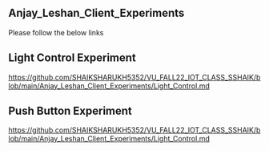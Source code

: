 ## Anjay_Leshan_Client_Experiments

Please follow the below links

## Light Control Experiment

https://github.com/SHAIKSHARUKH5352/VU_FALL22_IOT_CLASS_SSHAIK/blob/main/Anjay_Leshan_Client_Experiments/Light_Control.md
## Push Button Experiment
https://github.com/SHAIKSHARUKH5352/VU_FALL22_IOT_CLASS_SSHAIK/blob/main/Anjay_Leshan_Client_Experiments/Light_Control.md


